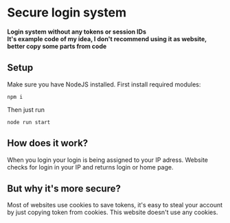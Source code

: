 # Secure login system
**Login system without any tokens or session IDs** <br>
__It's example code of my idea, I don't recommend using it as website, better copy some parts from code__

## Setup
Make sure you have NodeJS installed.
First install required modules:
```
npm i
```
Then just run
```
node run start
```

## How does it work?
When you login your login is being assigned to your IP adress. Website checks for login in your IP and returns login or home page.

## But why it's more secure?
Most of websites use cookies to save tokens, it's easy to steal your account by just copying token from cookies.
This website doesn't use any cookies.
